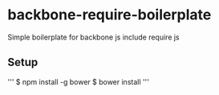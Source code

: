 backbone-require-boilerplate
============================

Simple boilerplate for backbone js include require js 

## Setup

'''
$ npm install -g bower
$ bower install
'''
